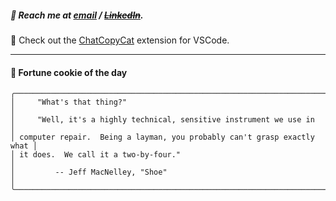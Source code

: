 ##### :calling: Reach me at **[email](mailto:johannes@stenmark.in)** ***/*** **[~~LinkedIn~~](https://www.linkedin.com/in/johannes-stenmark)**.
:feet: Check out the [ChatCopyCat](https://github.com/jstenmark/ChatCopyCat) extension for VSCode.

---
#### :cookie: Fortune cookie of the day
```smalltalk
╭─────────────────────────────────────────────────────────────────────────╮
│     "What's that thing?"                                                │
│     "Well, it's a highly technical, sensitive instrument we use in      │
│ computer repair.  Being a layman, you probably can't grasp exactly what │
│ it does.  We call it a two-by-four."                                    │
│         -- Jeff MacNelley, "Shoe"                                       │
╰─────────────────────────────────────────────────────────────────────────╯
```
